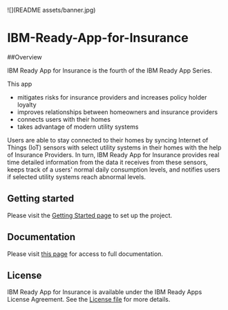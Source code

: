 ![](README assets/banner.jpg)
# IBM-Ready-App-for-Insurance


##Overview

IBM Ready App for Insurance is the fourth of the IBM Ready App Series.


This app
* mitigates risks for insurance providers and increases policy holder loyalty
* improves relationships between homeowners and insurance providers
* connects users with their homes
* takes advantage of modern utility systems


Users are able to stay connected to their homes by syncing Internet of Things (IoT) sensors with select utility systems in their homes with the help of Insurance Providers. In turn, IBM Ready App for Insurance provides real time detailed information from the data it receives from these sensors, keeps track of a users' normal daily consumption levels, and notifies users if selected utility systems reach abnormal levels.


## Getting started
Please visit the [Getting Started page](http://lexdcy040194.ecloud.edst.ibm.com/perch_1_0_0/getting_started) to set up the project.


## Documentation
Please visit [this page](http://lexdcy040194.ecloud.edst.ibm.com/perch_1_0_0/home) for access to full documentation.


## License
IBM Ready App for Insurance is available under the IBM Ready Apps License Agreement. See the [License file](https://github.com/IBM-MIL/IBM-Ready-App-for-Banking/blob/master/License.txt) for more details.
